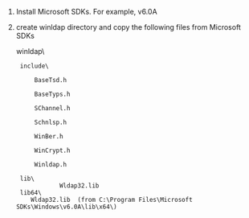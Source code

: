 1. Install Microsoft SDKs. For example, v6.0A
2. create winldap directory and copy the following files from Microsoft SDKs

     winldap\
     
	    include\
	    
		    BaseTsd.h
		    
			BaseTyps.h
			
			SChannel.h
			
			Schnlsp.h
			
			WinBer.h
			
			WinCrypt.h
			
			Winldap.h
			
		lib\
                   Wldap32.lib
		lib64\
		   Wldap32.lib  (from C:\Program Files\Microsoft SDKs\Windows\v6.0A\lib\x64\)
